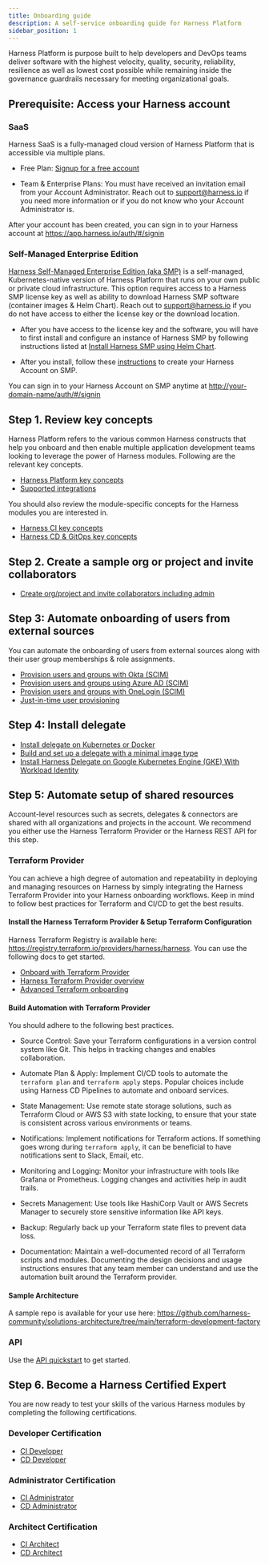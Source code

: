 ```yaml
---
title: Onboarding guide
description: A self-service onboarding guide for Harness Platform
sidebar_position: 1
---
```


Harness Platform is purpose built to help developers and DevOps teams deliver software with the highest velocity, quality, security, reliability, resilience as well as lowest cost possible while remaining inside the governance guardrails necessary for meeting organizational goals. 

## Prerequisite: Access your Harness account

### SaaS
Harness SaaS is a fully-managed cloud version of Harness Platform that is accessible via multiple plans.

- Free Plan: [Signup for a free account](https://app.harness.io/auth/#/signup/?module=cd&utm_medium=harness-developer-hub)

- Team & Enterprise Plans: You must have received an invitation email from your Account Administrator. Reach out to [support@harness.io](mailto:support@harness.io) if you need more information or if you do not know who your Account Administrator is.

After your account has been created, you can sign in to your Harness account at https://app.harness.io/auth/#/signin

### Self-Managed Enterprise Edition
[Harness Self-Managed Enterprise Edition (aka SMP)](/docs/self-managed-enterprise-edition/get-started/onboarding-guide) is a self-managed, Kubernetes-native version of Harness Platform that runs on your own public or private cloud infrastructure. This option requires access to a Harness SMP license key as well as ability to download Harness SMP software (container images & Helm Chart). Reach out to [support@harness.io](mailto:support@harness.io) if you do not have access to either the license key or the download location.

- After you have access to the license key and the software, you will have to first install and configure an instance of Harness SMP by following instructions listed at [Install Harness SMP using Helm Chart](/docs/self-managed-enterprise-edition/self-managed-helm-based-install/install-harness-self-managed-enterprise-edition-using-helm-ga).

- After you install, follow these [instructions](/docs/self-managed-enterprise-edition/get-started/onboarding-guide#create-your-harness-account) to create your Harness Account on SMP.

You can sign in to your Harness Account on SMP anytime at [http://your-domain-name/auth/#/signin](http://your-domain-name/auth/#/signin)

## Step 1. Review key concepts

Harness Platform refers to the various common Harness constructs that help you onboard and then enable multiple application development teams looking to leverage the power of Harness modules. Following are the relevant key concepts.

- [Harness Platform key concepts](/docs/platform/get-started/key-concepts)
- [Supported integrations](/docs/platform/platform-whats-supported)

You should also review the module-specific concepts for the Harness modules you are interested in.

- [Harness CI key concepts](/docs/continuous-integration/get-started/key-concepts)
- [Harness CD & GitOps key concepts](/docs/continuous-delivery/get-started/key-concepts)

## Step 2. Create a sample org or project and invite collaborators

- [Create org/project and invite collaborators including admin](/docs/platform/organizations-and-projects/create-an-organization)

## Step 3: Automate onboarding of users from external sources 
You can automate the onboarding of users from external sources along with their user group memberships & role assignments. 

- [Provision users and groups with Okta (SCIM)](/docs/platform/role-based-access-control/provision-users-with-okta-scim)
- [Provision users and groups using Azure AD (SCIM)](/docs/platform/role-based-access-control/provision-users-and-groups-using-azure-ad-scim)
- [Provision users and groups with OneLogin (SCIM)](/docs/platform/role-based-access-control/provision-users-and-groups-with-one-login-scim)
- [Just-in-time user provisioning](/docs/platform/role-based-access-control/provision-use-jit)

## Step 4: Install delegate 

- [Install delegate on Kubernetes or Docker](/tutorials/platform/install-delegate)
- [Build and set up a delegate with a minimal image type](/tutorials/platform/secure-delegate-default-to-minimal)
- [Install Harness Delegate on Google Kubernetes Engine (GKE) With Workload Identity](/tutorials/platform/gke-workload-identity)

## Step 5: Automate setup of shared resources 
Account-level resources such as secrets, delegates & connectors are shared with all organizations and projects in the account. We recommend you either use the Harness Terraform Provider or the Harness REST API for this step.

### Terraform Provider
You can achieve a high degree of automation and repeatability in deploying and managing resources on Harness by simply integrating the Harness Terraform Provider into your Harness onboarding workflows. Keep in mind to follow best practices for Terraform and CI/CD to get the best results.

#### Install the Harness Terraform Provider & Setup Terraform Configuration

Harness Terraform Registry is available here: https://registry.terraform.io/providers/harness/harness. You can use the following docs to get started.
- [Onboard with Terraform Provider](/tutorials/platform/onboard-terraform-provider/)
- [Harness Terraform Provider overview](/docs/platform/automation/terraform/harness-terraform-provider-overview/)
- [Advanced Terraform onboarding](/docs/platform/automation/terraform/advanced-terraform-onboarding)

#### Build Automation with Terraform Provider

You should adhere to the following best practices.
- Source Control: Save your Terraform configurations in a version control system like Git. This helps in tracking changes and enables collaboration.

- Automate Plan & Apply: Implement CI/CD tools to automate the `terraform plan` and `terraform apply` steps. Popular choices include using Harness CD Pipelines to automate and onboard services. 

- State Management: Use remote state storage solutions, such as Terraform Cloud or AWS S3 with state locking, to ensure that your state is consistent across various environments or teams.

- Notifications: Implement notifications for Terraform actions. If something goes wrong during `terraform apply`, it can be beneficial to have notifications sent to Slack, Email, etc.

- Monitoring and Logging: Monitor your infrastructure with tools like Grafana or Prometheus. Logging changes and activities help in audit trails.

- Secrets Management: Use tools like HashiCorp Vault or AWS Secrets Manager to securely store sensitive information like API keys.

- Backup: Regularly back up your Terraform state files to prevent data loss.

- Documentation: Maintain a well-documented record of all Terraform scripts and modules. Documenting the design decisions and usage instructions ensures that any team member can understand and use the automation built around the Terraform provider.

#### Sample Architecture

A sample repo is available for your use here:
https://github.com/harness-community/solutions-architecture/tree/main/terraform-development-factory

### API

Use the [API quickstart](/docs/platform/automation/api/api-quickstart) to get started.

## Step 6. Become a Harness Certified Expert
You are now ready to test your skills of the various Harness modules by completing the following certifications.

### Developer Certification

- [CI Developer](/certifications/continuous-integration?lvl=developer)
- [CD Developer](/certifications/continuous-delivery?lvl=developer)

### Administrator Certification

- [CI Administrator](/certifications/continuous-integration?lvl=administrator)
- [CD Administrator](/certifications/continuous-delivery?lvl=administrator)

### Architect Certification

- [CI Architect](/certifications/continuous-integration?lvl=architect)
- [CD Architect](/certifications/continuous-delivery?lvl=architect)